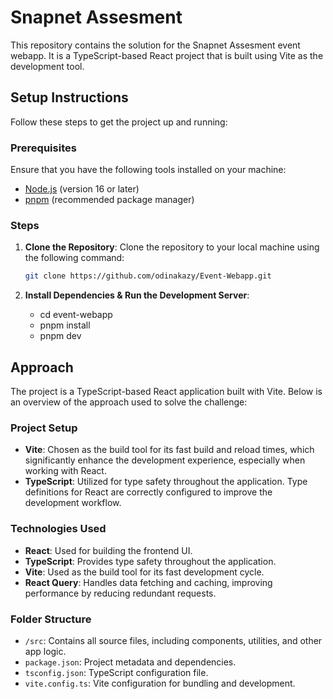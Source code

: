 # Snapnet Assesment

This repository contains the solution for the Snapnet Assesment event webapp. It is a TypeScript-based React project that is built using Vite as the development tool.

## Setup Instructions

Follow these steps to get the project up and running:

### Prerequisites

Ensure that you have the following tools installed on your machine:

- [Node.js](https://nodejs.org/) (version 16 or later)
- [pnpm](https://pnpm.io/) (recommended package manager)

### Steps

1. **Clone the Repository**:
   Clone the repository to your local machine using the following command:

   ```bash
   git clone https://github.com/odinakazy/Event-Webapp.git

   ```

2. **Install Dependencies & Run the Development Server**:
   - cd event-webapp
   - pnpm install
   - pnpm dev

## Approach

The project is a TypeScript-based React application built with Vite. Below is an overview of the approach used to solve the challenge:

### Project Setup

- **Vite**: Chosen as the build tool for its fast build and reload times, which significantly enhance the development experience, especially when working with React.
- **TypeScript**: Utilized for type safety throughout the application. Type definitions for React are correctly configured to improve the development workflow.

### Technologies Used

- **React**: Used for building the frontend UI.
- **TypeScript**: Provides type safety throughout the application.
- **Vite**: Used as the build tool for its fast development cycle.
- **React Query**: Handles data fetching and caching, improving performance by reducing redundant requests.

### Folder Structure

- `/src`: Contains all source files, including components, utilities, and other app logic.
- `package.json`: Project metadata and dependencies.
- `tsconfig.json`: TypeScript configuration file.
- `vite.config.ts`: Vite configuration for bundling and development.
